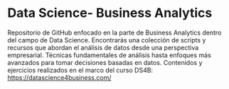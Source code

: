# Data Science- Business Analytics
Repositorio de GitHub enfocado en la parte de Business Analytics dentro del campo de Data Science. Encontrarás una colección de scripts y recursos que abordan el análisis de datos desde una perspectiva empresarial. Técnicas fundamentales de análisis hasta enfoques más avanzados para tomar decisiones basadas en datos. Contenidos y ejercicios realizados en el marco del curso DS4B: https://datascience4business.com/
